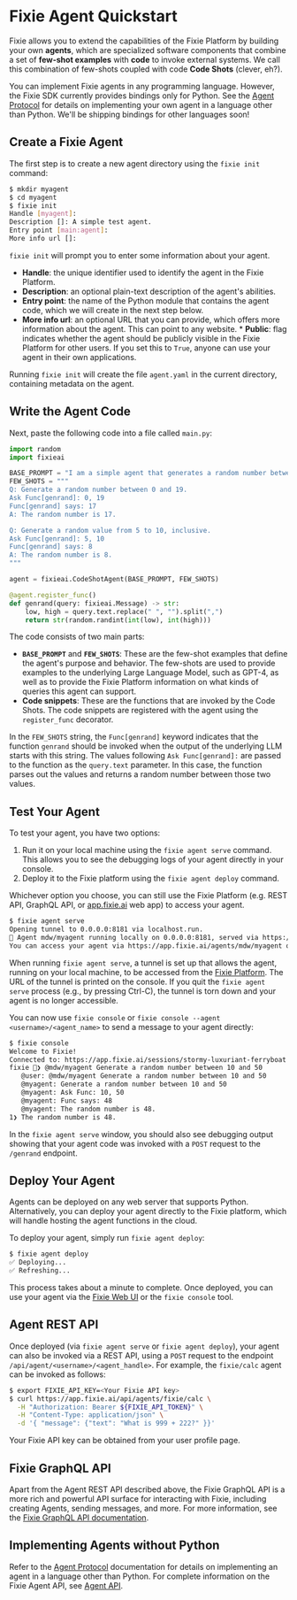 # Fixie Agent Quickstart

Fixie allows you to extend the capabilities of the Fixie Platform by building your own **agents**, which are specialized software components that combine a set of **few-shot examples** with **code** to invoke external systems. We call this combination of few-shots coupled with code **Code Shots** (clever, eh?).

You can implement Fixie agents in any programming language. However, the Fixie SDK currently provides bindings only for Python. See the [Agent Protocol](agent-protocol.md) for details on implementing your own agent in a language other than Python. We'll be shipping bindings for other languages soon!

## Create a Fixie Agent

The first step is to create a new agent directory using the `fixie init` command:

```bash
$ mkdir myagent
$ cd myagent
$ fixie init
Handle [myagent]: 
Description []: A simple test agent.
Entry point [main:agent]: 
More info url []: 
```

`fixie init` will prompt you to enter some information about your agent.
* **Handle**: the unique identifier used to identify the agent in the Fixie Platform. 
* **Description**: an optional plain-text description of the agent's abilities.
* **Entry point**: the name of the Python module that contains the agent code, which we will create in the next step below.
* **More info url**: an optional URL that you can provide, which offers more information about the agent. This can point to any website. * **Public**: flag indicates whether the agent should be publicly visible in the Fixie Platform for other users. If you set this to `True`, anyone can use your agent in their own applications.

Running `fixie init` will create the file `agent.yaml` in the current directory, containing metadata on the agent.

## Write the Agent Code

Next, paste the following code into a file called `main.py`:

```python
import random
import fixieai

BASE_PROMPT = "I am a simple agent that generates a random number between two given values."
FEW_SHOTS = """
Q: Generate a random number between 0 and 19.
Ask Func[genrand]: 0, 19
Func[genrand] says: 17
A: The random number is 17.

Q: Generate a random value from 5 to 10, inclusive.
Ask Func[genrand]: 5, 10
Func[genrand] says: 8
A: The random number is 8.
"""

agent = fixieai.CodeShotAgent(BASE_PROMPT, FEW_SHOTS)

@agent.register_func()
def genrand(query: fixieai.Message) -> str:
    low, high = query.text.replace(" ", "").split(",")
    return str(random.randint(int(low), int(high)))
```

The code consists of two main parts:

* **`BASE_PROMPT`** and **`FEW_SHOTS`**: These are the few-shot examples that define the agent's purpose and behavior. The few-shots are used to provide examples to the underlying Large Language Model, such as GPT-4, as well as to provide the Fixie Platform information on what kinds of queries this agent can support.
* **Code snippets**: These are the functions that are invoked by the Code Shots. The code snippets are registered with the agent using the `register_func` decorator.

In the `FEW_SHOTS` string, the `Func[genrand]` keyword indicates that the function `genrand` should be invoked when the output of the underlying LLM starts with this string. The values following `Ask Func[genrand]:` are passed to the function as the `query.text` parameter. In this case, the function parses out the values and returns a random number between those two values.

## Test Your Agent

To test your agent, you have two options: 
1. Run it on your local machine using the `fixie agent serve` command. This allows you to see the debugging logs of your agent directly in your console.
1. Deploy it to the Fixie platform using the `fixie agent deploy` command.

Whichever option you choose, you can still use the Fixie Platform
(e.g. REST API, GraphQL API, or [app.fixie.ai](https://app.fixie.ai) web app) to access your agent.

```bash
$ fixie agent serve
Opening tunnel to 0.0.0.0:8181 via localhost.run.
🦊 Agent mdw/myagent running locally on 0.0.0.0:8181, served via https://a94073298907cd.lhr.life
You can access your agent via https://app.fixie.ai/agents/mdw/myagent or `fixie console --agent mdw/myagent`.
```

When running `fixie agent serve`, a tunnel is set up that allows the agent, running on your local machine, to be accessed from the [Fixie Platform](https://app.fixie.ai). The URL of the tunnel is printed on the console. If you quit the `fixie agent serve` process (e.g., by pressing Ctrl-C), the
tunnel is torn down and your agent is no longer accessible.

You can now use `fixie console` or `fixie console --agent <username>/<agent_name>` to send a message to your agent directly:

```bash
$ fixie console
Welcome to Fixie!
Connected to: https://app.fixie.ai/sessions/stormy-luxuriant-ferryboat
fixie 🦊❯ @mdw/myagent Generate a random number between 10 and 50
   @user: @mdw/myagent Generate a random number between 10 and 50
   @myagent: Generate a random number between 10 and 50
   @myagent: Ask Func: 10, 50
   @myagent: Func says: 48
   @myagent: The random number is 48.
1❯ The random number is 48.
```

In the `fixie agent serve` window, you should also see debugging output showing that your agent code was invoked with a `POST` request to the `/genrand` endpoint.

## Deploy Your Agent

Agents can be deployed on any web server that supports Python. Alternatively, you can deploy your agent directly to the Fixie platform, which will handle hosting the agent functions in the cloud.

To deploy your agent, simply run `fixie agent deploy`:

```bash
$ fixie agent deploy
✅ Deploying...
✅ Refreshing...
```

This process takes about a minute to complete. Once deployed, you can use your agent via the [Fixie Web UI](http://app.fixie.ai) or the `fixie console` tool.

## Agent REST API

Once deployed (via `fixie agent serve` or `fixie agent deploy`), your agent can also be invoked
via a REST API, using a `POST` request to the endpoint `/api/agent/<username>/<agent_handle>`.
For example, the `fixie/calc` agent can be invoked as follows:

```bash
$ export FIXIE_API_KEY=<Your Fixie API key>
$ curl https://app.fixie.ai/api/agents/fixie/calc \
  -H "Authorization: Bearer ${FIXIE_API_TOKEN}" \
  -H "Content-Type: application/json" \
  -d '{ "message": {"text": "What is 999 + 222?" }}'
```

Your Fixie API key can be obtained from your user profile page.

## Fixie GraphQL API

Apart from the Agent REST API described above, the Fixie GraphQL API is a more rich and
powerful API surface for interacting with Fixie, including creating Agents, sending
messages, and more. For more information, see the
[Fixie GraphQL API documentation](https://app.fixie.ai/static/docs/index.html).

## Implementing Agents without Python

Refer to the [Agent Protocol](agent-protocol.md) documentation for details on implementing an agent in a language other than Python. For complete information on the Fixie Agent API, see [Agent API](agents.md).
